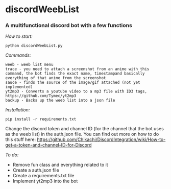 # discordWeebList

### A multifunctional discord bot with a few functions

*How to start:*
```
python discordWeebList.py
```

*Commands:*
```
weeb - weeb list menu
trace - you need to attach a screenshot from an anime with this command, the bot finds the exact name, timestampand basically everything of that anime from the screenshot
sauce - finds the source of the image/gif attached (not yet implemented)
yt2mp3 - Converts a youtube video to a mp3 file with ID3 tags, https://github.com/Tymec/yt2mp3
backup - Backs up the weeb list into a json file
```

*Installation:*
```
pip install -r requirements.txt
```
Change the discord token and channel ID (for the channel that the bot uses as the weeb list) in the auth.json file.
You can find out more on how to do this stuff here: https://github.com/Chikachi/DiscordIntegration/wiki/How-to-get-a-token-and-channel-ID-for-Discord

*To do:*
- Remove fun class and everything related to it
- Create a auth.json file
- Create a requirements.txt file
- Implement yt2mp3 into the bot
